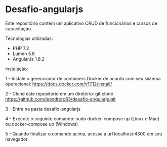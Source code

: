 # Desafio-angularjs

Este repositório contém um aplicativo CRUD de funcionários e cursos de capacitação.

Tecnologias utilizadas:
- PHP 7.2
- Lumen 5.8
- AngularJs 1.8.2

Instalação:

1 - Instale o gerenciador de containers Docker de acordo com seu sistema operacional:
https://docs.docker.com/v17.12/install/

2 - Clone este repositório em um diretório:
git clone https://github.com/leandrorc83/desafio-angularjs.git

3 - Entre na pasta desafio-angularjs

4 - Execute o seguinte comando:
sudo docker-compose up (Linux e Mac) ou docker-compose up (Windows)

5 - Quando finalizar o comando acima, acesse a url localhost:4300 em seu navegador

